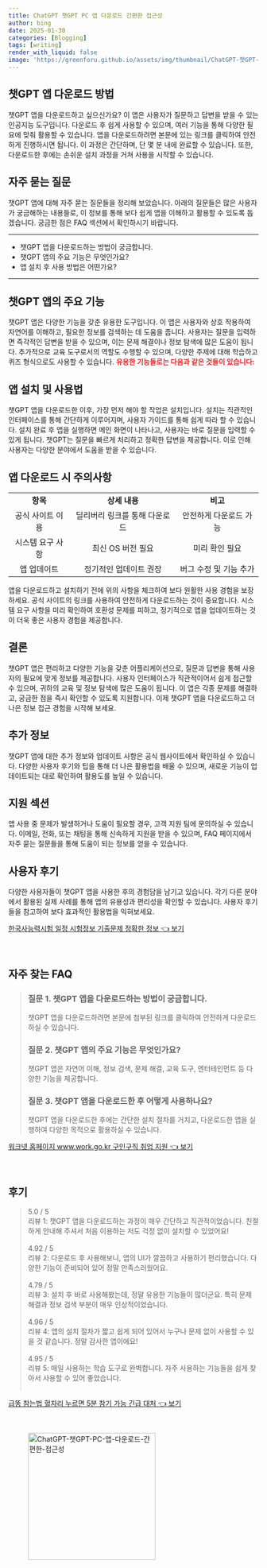 ```yaml
---
title: ChatGPT 챗GPT PC 앱 다운로드 간편한 접근성
author: bing
date: 2025-01-30
categories: [Blogging]
tags: [writing]
render_with_liquid: false
image: 'https://greenforu.github.io/assets/img/thumbnail/ChatGPT-챗GPT-PC-앱-다운로드-간편한-접근성.webp'
---
```



<h2 id='챗GPT_앱_다운로드'>챗GPT 앱 다운로드 방법</h2>

<p>챗GPT 앱을 다운로드하고 싶으신가요? 이 앱은 사용자가 질문하고 답변을 받을 수 있는 인공지능 도구입니다. 다운로드 후 쉽게 사용할 수 있으며, 여러 기능을 통해 다양한 필요에 맞춰 활용할 수 있습니다. 앱을 다운로드하려면 본문에 있는 링크를 클릭하여 안전하게 진행하시면 됩니다. 이 과정은 간단하며, 단 몇 분 내에 완료할 수 있습니다. 또한, 다운로드한 후에는 손쉬운 설치 과정을 거쳐 사용을 시작할 수 있습니다.</p>

<h2 id='자주_묻는_질문'>자주 묻는 질문</h2>

<p>챗GPT 앱에 대해 자주 묻는 질문들을 정리해 보았습니다. 아래의 질문들은 많은 사용자가 궁금해하는 내용들로, 이 정보를 통해 보다 쉽게 앱을 이해하고 활용할 수 있도록 돕겠습니다. 궁금한 점은 FAQ 섹션에서 확인하시기 바랍니다.</p>

<hr />

<ul>
    <li>챗GPT 앱을 다운로드하는 방법이 궁금합니다.</li>
    <li>챗GPT 앱의 주요 기능은 무엇인가요?</li>
    <li>앱 설치 후 사용 방법은 어떤가요?</li>
</ul>

<hr />

<h2 id='앱의_주요_기능'>챗GPT 앱의 주요 기능</h2>

<p>챗GPT 앱은 다양한 기능을 갖춘 유용한 도구입니다. 이 앱은 사용자와 상호 작용하여 자연어를 이해하고, 필요한 정보를 검색하는 데 도움을 줍니다. 사용자는 질문을 입력하면 즉각적인 답변을 받을 수 있으며, 이는 문제 해결이나 정보 탐색에 많은 도움이 됩니다. 추가적으로 교육 도구로서의 역할도 수행할 수 있으며, 다양한 주제에 대해 학습하고 퀴즈 형식으로도 사용할 수 있습니다. <b><span style="color: #ee2323;">유용한 기능들로는 다음과 같은 것들이 있습니다:</span></b></p>

<h2 id='앱_설치_및_사용법'>앱 설치 및 사용법</h2>

<p>챗GPT 앱을 다운로드한 이후, 가장 먼저 해야 할 작업은 설치입니다. 설치는 직관적인 인터페이스를 통해 간단하게 이루어지며, 사용자 가이드를 통해 쉽게 따라 할 수 있습니다. 설치 완료 후 앱을 실행하면 메인 화면이 나타나고, 사용자는 바로 질문을 입력할 수 있게 됩니다. 챗GPT는 질문을 빠르게 처리하고 정확한 답변을 제공합니다. 이로 인해 사용자는 다양한 분야에서 도움을 받을 수 있습니다.</p>

<h2 id='앱_다운로드_시_주의사항'>앱 다운로드 시 주의사항</h2>

<table>
    <tr>
        <td style="text-align: center; height: 17px;"><b>항목</b></td>
        <td style="text-align: center; height: 17px;"><b>상세 내용</b></td>
        <td style="text-align: center; height: 17px;"><b>비고</b></td>
    </tr>
    <tr>
        <td style="text-align: center; height: 17px;">공식 사이트 이용</td>
        <td style="text-align: center; height: 17px;">딜리버리 링크를 통해 다운로드</td>
        <td style="text-align: center; height: 17px;">안전하게 다운로드 가능</td>
    </tr>
    <tr>
        <td style="text-align: center; height: 17px;">시스템 요구 사항</td>
        <td style="text-align: center; height: 17px;">최신 OS 버전 필요</td>
        <td style="text-align: center; height: 17px;">미리 확인 필요</td>
    </tr>
    <tr>
        <td style="text-align: center; height: 17px;">앱 업데이트</td>
        <td style="text-align: center; height: 17px;">정기적인 업데이트 권장</td>
        <td style="text-align: center; height: 17px;">버그 수정 및 기능 추가</td>
    </tr>
</table>

<p>앱을 다운로드하고 설치하기 전에 위의 사항을 체크하여 보다 원활한 사용 경험을 보장하세요. 공식 사이트의 링크를 사용하여 안전하게 다운로드하는 것이 중요합니다. 시스템 요구 사항을 미리 확인하여 호환성 문제를 피하고, 정기적으로 앱을 업데이트하는 것이 더욱 좋은 사용자 경험을 제공합니다.</p>

<h2 id='결론'>결론</h2>

<p>챗GPT 앱은 편리하고 다양한 기능을 갖춘 어플리케이션으로, 질문과 답변을 통해 사용자의 필요에 맞게 정보를 제공합니다. 사용자 인터페이스가 직관적이어서 쉽게 접근할 수 있으며, 귀하의 교육 및 정보 탐색에 많은 도움이 됩니다. 이 앱은 각종 문제를 해결하고, 궁금한 점을 즉시 확인할 수 있도록 지원합니다. 이제 챗GPT 앱을 다운로드하고 더 나은 정보 접근 경험을 시작해 보세요.</p>

<h2 id='추가정보'>추가 정보</h2>

<p>챗GPT 앱에 대한 추가 정보와 업데이트 사항은 공식 웹사이트에서 확인하실 수 있습니다. 다양한 사용자 후기와 팁을 통해 더 나은 활용법을 배울 수 있으며, 새로운 기능이 업데이트되는 대로 확인하여 활용도를 높일 수 있습니다.</p>

<h2 id='지원섹션'>지원 섹션</h2>

<p>앱 사용 중 문제가 발생하거나 도움이 필요할 경우, 고객 지원 팀에 문의하실 수 있습니다. 이메일, 전화, 또는 채팅을 통해 신속하게 지원을 받을 수 있으며, FAQ 페이지에서 자주 묻는 질문들을 통해 도움이 되는 정보를 얻을 수 있습니다.</p>

<h2 id='사용자_후기'>사용자 후기</h2>

<p>다양한 사용자들이 챗GPT 앱을 사용한 후의 경험담을 남기고 있습니다. 각기 다른 분야에서 활용된 실제 사례를 통해 앱의 유용성과 편리성을 확인할 수 있습니다. 사용자 후기들을 참고하여 보다 효과적인 활용법을 익혀보세요.</p>


<p><a class="click-button" title="한국사능력시험 일정 시험정보 기출문제 정확한 정보" href="https://greenforu.github.io/posts/%ED%95%9C%EA%B5%AD%EC%82%AC%EB%8A%A5%EB%A0%A5%EC%8B%9C%ED%97%98-%EC%9D%BC%EC%A0%95-%EC%8B%9C%ED%97%98%EC%A0%95%EB%B3%B4-%EA%B8%B0%EC%B6%9C%EB%AC%B8%EC%A0%9C-%EC%A0%95%ED%99%95%ED%95%9C-%EC%A0%95%EB%B3%B4/" rel="dofollow">한국사능력시험 일정 시험정보 기출문제 정확한 정보 👈 보기</a></p><br>
<h2 id='자주_찾는_FAQ'>자주 찾는 FAQ</h2>
<div itemscope="" itemtype="https://schema.org/FAQPage"> 
<blockquote> 
<div itemscope="" itemprop="mainEntity" itemtype="https://schema.org/Question"> 
<h3 itemprop="name">질문 1. 챗GPT 앱을 다운로드하는 방법이 궁금합니다.</h3> 
<div itemscope="" itemprop="acceptedAnswer" itemtype="https://schema.org/Answer"> 
<span itemprop="text"> 
<p>챗GPT 앱을 다운로드하려면 본문에 첨부된 링크를 클릭하여 안전하게 다운로드하실 수 있습니다.</p> 
</span> 
</div> 
</div> 

<div itemscope="" itemprop="mainEntity" itemtype="https://schema.org/Question"> 
<h3 itemprop="name">질문 2. 챗GPT 앱의 주요 기능은 무엇인가요?</h3> 
<div itemscope="" itemprop="acceptedAnswer" itemtype="https://schema.org/Answer"> 
<span itemprop="text"> 
<p>챗GPT 앱은 자연어 이해, 정보 검색, 문제 해결, 교육 도구, 엔터테인먼트 등 다양한 기능을 제공합니다.</p> 
</span> 
</div> 
</div> 

<div itemscope="" itemprop="mainEntity" itemtype="https://schema.org/Question"> 
<h3 itemprop="name">질문 3. 챗GPT 앱을 다운로드한 후 어떻게 사용하나요?</h3> 
<div itemscope="" itemprop="acceptedAnswer" itemtype="https://schema.org/Answer"> 
<span itemprop="text"> 
<p>챗GPT 앱을 다운로드한 후에는 간단한 설치 절차를 거치고, 다운로드한 앱을 실행하여 다양한 목적으로 활용하실 수 있습니다.</p> 
</span> 
</div> 
</div> 
</blockquote> 
</div>
<p><a class="click-button" title="워크넷 홈페이지 www.work.go.kr 구인구직 취업 지원" href="https://greenforu.github.io/posts/%EC%9B%8C%ED%81%AC%EB%84%B7-%ED%99%88%ED%8E%98%EC%9D%B4%EC%A7%80-www.work.go.kr-%EA%B5%AC%EC%9D%B8%EA%B5%AC%EC%A7%81-%EC%B7%A8%EC%97%85-%EC%A7%80%EC%9B%90/" rel="dofollow">워크넷 홈페이지 www.work.go.kr 구인구직 취업 지원 👈 보기</a></p><br>
<h2 id='후기'>후기</h2>
<div itemscope itemtype="https://schema.org/Product">
  <blockquote>
  <div itemprop="review" itemscope itemtype="https://schema.org/Review">
      <div itemprop="reviewRating" itemscope itemtype="https://schema.org/Rating"> <span itemprop="ratingValue">5.0</span> / <span itemprop="bestRating">5</span> </div>
      <span itemprop="reviewBody">리뷰 1: 챗GPT 앱을 다운로드하는 과정이 매우 간단하고 직관적이었습니다. 친절하게 안내해 주셔서 처음 이용하는 저도 걱정 없이 설치할 수 있었어요!</span>
  </div>
  <br>
  <div itemprop="review" itemscope itemtype="https://schema.org/Review">
      <div itemprop="reviewRating" itemscope itemtype="https://schema.org/Rating"> <span itemprop="ratingValue">4.92</span> / <span itemprop="bestRating">5</span> </div>
      <span itemprop="reviewBody">리뷰 2: 다운로드 후 사용해보니, 앱의 UI가 깔끔하고 사용하기 편리했습니다. 다양한 기능이 준비되어 있어 정말 만족스러웠어요.</span>
  </div>
  <br>
  <div itemprop="review" itemscope itemtype="https://schema.org/Review">
      <div itemprop="reviewRating" itemscope itemtype="https://schema.org/Rating"> <span itemprop="ratingValue">4.79</span> / <span itemprop="bestRating">5</span> </div>
      <span itemprop="reviewBody">리뷰 3: 설치 후 바로 사용해봤는데, 정말 유용한 기능들이 많더군요. 특히 문제 해결과 정보 검색 부분이 매우 인상적이었습니다.</span>
  </div>
  <br>
  <div itemprop="review" itemscope itemtype="https://schema.org/Review">
      <div itemprop="reviewRating" itemscope itemtype="https://schema.org/Rating"> <span itemprop="ratingValue">4.96</span> / <span itemprop="bestRating">5</span> </div>
      <span itemprop="reviewBody">리뷰 4: 앱의 설치 절차가 짧고 쉽게 되어 있어서 누구나 문제 없이 사용할 수 있을 것 같습니다. 정말 감사한 앱이에요!</span>
  </div>
  <br>
  <div itemprop="review" itemscope itemtype="https://schema.org/Review">
      <div itemprop="reviewRating" itemscope itemtype="https://schema.org/Rating"> <span itemprop="ratingValue">4.95</span> / <span itemprop="bestRating">5</span> </div>
      <span itemprop="reviewBody">리뷰 5: 매일 사용하는 학습 도구로 완벽합니다. 자주 사용하는 기능들을 쉽게 찾아서 사용할 수 있어 좋았습니다.</span>
  </div>
  <br>
  </blockquote>
</div>
<p><a class="click-button" title="급똥 참는법 혈자리 누르면 5분 참기 가능 긴급 대처" href="https://greenforu.github.io/posts/%EA%B8%89%EB%98%A5-%EC%B0%B8%EB%8A%94%EB%B2%95-%ED%98%88%EC%9E%90%EB%A6%AC-%EB%88%84%EB%A5%B4%EB%A9%B4-5%EB%B6%84-%EC%B0%B8%EA%B8%B0-%EA%B0%80%EB%8A%A5-%EA%B8%B4%EA%B8%89-%EB%8C%80%EC%B2%98/" rel="dofollow">급똥 참는법 혈자리 누르면 5분 참기 가능 긴급 대처 👈 보기</a></p><br>
<figure class="image"><img src="https://greenforu.github.io/assets/img/thumbnail/ChatGPT-챗GPT-PC-앱-다운로드-간편한-접근성.webp" alt="ChatGPT-챗GPT-PC-앱-다운로드-간편한-접근성" width="256" height="256"></figure>